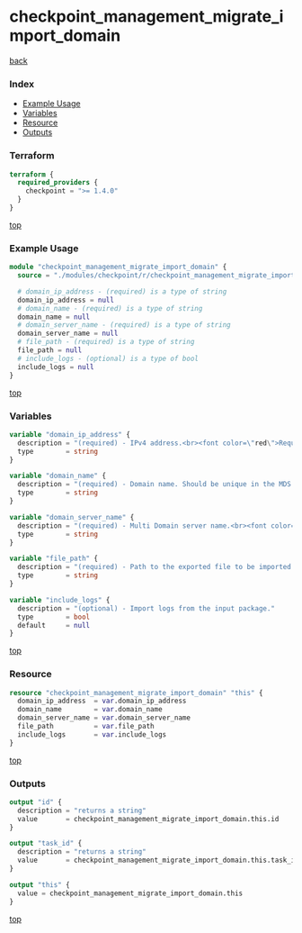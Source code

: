 # checkpoint_management_migrate_import_domain

[back](../checkpoint.md)

### Index

- [Example Usage](#example-usage)
- [Variables](#variables)
- [Resource](#resource)
- [Outputs](#outputs)

### Terraform

```terraform
terraform {
  required_providers {
    checkpoint = ">= 1.4.0"
  }
}
```

[top](#index)

### Example Usage

```terraform
module "checkpoint_management_migrate_import_domain" {
  source = "./modules/checkpoint/r/checkpoint_management_migrate_import_domain"

  # domain_ip_address - (required) is a type of string
  domain_ip_address = null
  # domain_name - (required) is a type of string
  domain_name = null
  # domain_server_name - (required) is a type of string
  domain_server_name = null
  # file_path - (required) is a type of string
  file_path = null
  # include_logs - (optional) is a type of bool
  include_logs = null
}
```

[top](#index)

### Variables

```terraform
variable "domain_ip_address" {
  description = "(required) - IPv4 address.<br><font color=\"red\">Required only for</font> importing Security Management Server into Multi-Domain Server."
  type        = string
}

variable "domain_name" {
  description = "(required) - Domain name. Should be unique in the MDS.<br><font color=\"red\">Required only for</font> importing Security Management Server into Multi-Domain Server."
  type        = string
}

variable "domain_server_name" {
  description = "(required) - Multi Domain server name.<br><font color=\"red\">Required only for</font> importing Security Management Server into Multi-Domain Server."
  type        = string
}

variable "file_path" {
  description = "(required) - Path to the exported file to be imported. <br>Should be the full file path (example, \"/var/log/domain1_exported.tgz\")."
  type        = string
}

variable "include_logs" {
  description = "(optional) - Import logs from the input package."
  type        = bool
  default     = null
}
```

[top](#index)

### Resource

```terraform
resource "checkpoint_management_migrate_import_domain" "this" {
  domain_ip_address  = var.domain_ip_address
  domain_name        = var.domain_name
  domain_server_name = var.domain_server_name
  file_path          = var.file_path
  include_logs       = var.include_logs
}
```

[top](#index)

### Outputs

```terraform
output "id" {
  description = "returns a string"
  value       = checkpoint_management_migrate_import_domain.this.id
}

output "task_id" {
  description = "returns a string"
  value       = checkpoint_management_migrate_import_domain.this.task_id
}

output "this" {
  value = checkpoint_management_migrate_import_domain.this
}
```

[top](#index)